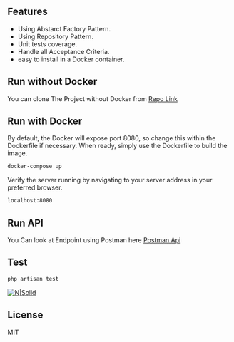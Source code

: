 ## Features

- Using Abstarct Factory Pattern.
- Using Repository Pattern.
- Unit tests coverage.
- Handle all Acceptance Criteria.
- easy to install in a Docker container.

## Run without Docker

You can clone The Project without Docker from
[Repo Link](https://github.com/AhmedHdeawy/orcas-task)


## Run with Docker

By default, the Docker will expose port 8080, so change this within the
Dockerfile if necessary. When ready, simply use the Dockerfile to
build the image.

```sh
docker-compose up
```

Verify the server running by navigating to your server address in
your preferred browser.

```sh
localhost:8080
```

## Run API
You Can look at Endpoint using Postman here
[Postman Api](https://documenter.getpostman.com/view/3113879/TzseJky4)


## Test
```sh
php artisan test 
```

[![N|Solid](https://i.ibb.co/gVFrnn7/orcas-test.png)](https://nodesource.com/products/nsolid)

## License

MIT
